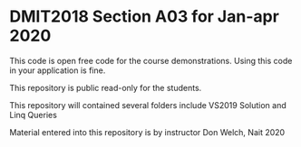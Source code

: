 # DMIT2018 Section A03 for Jan-apr 2020

This code is open free code for the course demonstrations. Using this code in your application is fine.

This repository is public read-only for the students.

This repository will contained several folders include  VS2019 Solution and Linq Queries

Material entered into this repository is by instructor Don Welch, Nait 2020
